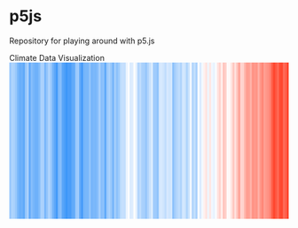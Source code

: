 # p5js
Repository for playing around with p5.js

Climate Data Visualization
![Climate Data](/ClimateData/climate_data.png)
